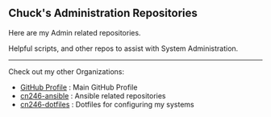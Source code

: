 ## Chuck's Administration Repositories

Here are my Admin related repositories.

Helpful scripts, and other repos to assist with System Administration.

----

Check out my other Organizations:
- [GitHub Profile](https://github.com/chuckn246) : Main GitHub Profile
- [cn246-ansible](https://github.com/cn246-ansible) : Ansible related repositories
- [cn246-dotfiles](https://github.com/cn246-dotfiles) : Dotfiles for configuring my systems
